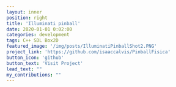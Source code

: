 ```yaml
---
layout: inner
position: right
title: 'Illuminati pinball'
date: 2020-01-01 0:02:00
categories: development
tags: C++ SDL Box2D
featured_image: '/img/posts/IlluminatiPinballShot2.PNG'
project_link: 'https://github.com/isaaccalvis/PinballFisica'
button_icon: 'github'
button_text: 'Visit Project'
lead_text: ""
my_contributions: ""
---
```

